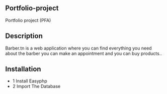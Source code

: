 ## Portfolio-project
Portfolio project (PFA)

## Description
Barber.tn is a web application where you can find everything you need
about the barber you can make an appointment and you can buy products..

## Installation
- 1 Install Easyphp
- 2 Import The Database
